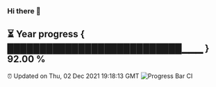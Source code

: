 ### Hi there 👋
⏳ Year progress { ███████████████████████████▁▁▁ } 92.00 %
---
⏰ Updated on Thu, 02 Dec 2021 19:18:13 GMT
![Progress Bar CI](https://github.com/liununu/liununu/workflows/Progress%20Bar%20CI/badge.svg)
